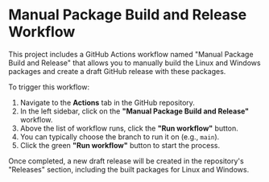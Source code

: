 # Manual Package Build and Release Workflow

This project includes a GitHub Actions workflow named "Manual Package Build and Release" that allows you to manually build the Linux and Windows packages and create a draft GitHub release with these packages.

To trigger this workflow:

1.  Navigate to the **Actions** tab in the GitHub repository.
2.  In the left sidebar, click on the **"Manual Package Build and Release"** workflow.
3.  Above the list of workflow runs, click the **"Run workflow"** button.
4.  You can typically choose the branch to run it on (e.g., `main`).
5.  Click the green **"Run workflow"** button to start the process.

Once completed, a new draft release will be created in the repository's "Releases" section, including the built packages for Linux and Windows.
